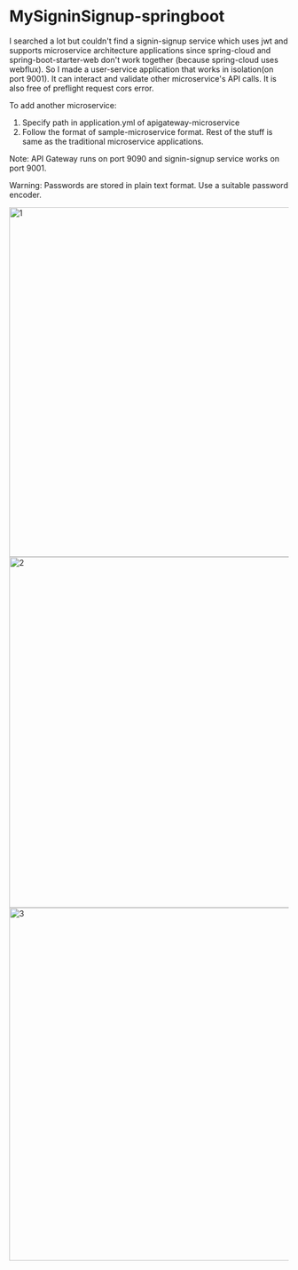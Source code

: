 # MySigninSignup-springboot
I searched a lot but couldn't find a signin-signup service which uses jwt and supports microservice architecture applications since spring-cloud and spring-boot-starter-web don't work together (because spring-cloud uses webflux).
So I made a user-service application that works in isolation(on port 9001). It can interact and validate other microservice's API calls. 
It is also free of preflight request cors error.

To add another microservice:
1. Specify path in application.yml of apigateway-microservice
2. Follow the format of sample-microservice format.
Rest of the stuff is same as the traditional microservice applications. 

Note: API Gateway runs on port 9090 and signin-signup service works on port 9001.

Warning: Passwords are stored in plain text format. Use a suitable password encoder.

<img width="630" alt="1" src="https://user-images.githubusercontent.com/61863442/188450386-65f1a665-b467-451c-b4ff-cd6fec9d811c.PNG">
<img width="632" alt="2" src="https://user-images.githubusercontent.com/61863442/188450413-2332fef3-9539-45d5-ba5e-318b9222fa70.PNG">
<img width="636" alt="3" src="https://user-images.githubusercontent.com/61863442/188450430-49895d45-ef32-4743-85fe-12dc54149ec3.PNG">


